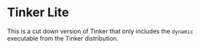 # Tinker Lite

This is a cut down version of Tinker that only includes the
`dynamic` executable from the Tinker distribution.

